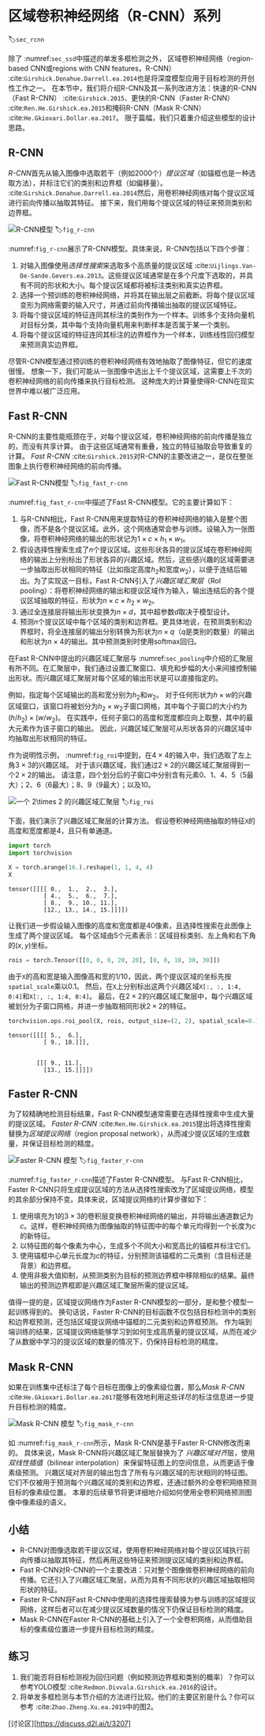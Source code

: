 # 区域卷积神经网络（R-CNN）系列
:label:`sec_rcnn`

除了 :numref:`sec_ssd`中描述的单发多框检测之外，
区域卷积神经网络（region-based CNN或regions with CNN features，R-CNN） :cite:`Girshick.Donahue.Darrell.ea.2014`也是将深度模型应用于目标检测的开创性工作之一。
在本节中，我们将介绍R-CNN及其一系列改进方法：快速的R-CNN（Fast R-CNN） :cite:`Girshick.2015`、更快的R-CNN（Faster R-CNN） :cite:`Ren.He.Girshick.ea.2015`和掩码R-CNN（Mask R-CNN） :cite:`He.Gkioxari.Dollar.ea.2017`。
限于篇幅，我们只着重介绍这些模型的设计思路。

## R-CNN

*R-CNN*首先从输入图像中选取若干（例如2000个）*提议区域*（如锚框也是一种选取方法），并标注它们的类别和边界框（如偏移量）。 :cite:`Girshick.Donahue.Darrell.ea.2014`然后，用卷积神经网络对每个提议区域进行前向传播以抽取其特征。
接下来，我们用每个提议区域的特征来预测类别和边界框。

![R-CNN模型](img/r-cnn.svg)
:label:`fig_r-cnn`

 :numref:`fig_r-cnn`展示了R-CNN模型。具体来说，R-CNN包括以下四个步骤：

1. 对输入图像使用*选择性搜索*来选取多个高质量的提议区域 :cite:`Uijlings.Van-De-Sande.Gevers.ea.2013`。这些提议区域通常是在多个尺度下选取的，并具有不同的形状和大小。每个提议区域都将被标注类别和真实边界框。
1. 选择一个预训练的卷积神经网络，并将其在输出层之前截断。将每个提议区域变形为网络需要的输入尺寸，并通过前向传播输出抽取的提议区域特征。
1. 将每个提议区域的特征连同其标注的类别作为一个样本。训练多个支持向量机对目标分类，其中每个支持向量机用来判断样本是否属于某一个类别。
1. 将每个提议区域的特征连同其标注的边界框作为一个样本，训练线性回归模型来预测真实边界框。

尽管R-CNN模型通过预训练的卷积神经网络有效地抽取了图像特征，但它的速度很慢。
想象一下，我们可能从一张图像中选出上千个提议区域，这需要上千次的卷积神经网络的前向传播来执行目标检测。
这种庞大的计算量使得R-CNN在现实世界中难以被广泛应用。

## Fast R-CNN

R-CNN的主要性能瓶颈在于，对每个提议区域，卷积神经网络的前向传播是独立的，而没有共享计算。
由于这些区域通常有重叠，独立的特征抽取会导致重复的计算。
*Fast R-CNN* :cite:`Girshick.2015`对R-CNN的主要改进之一，是仅在整张图象上执行卷积神经网络的前向传播。

![Fast R-CNN模型](img/fast-rcnn.svg)
:label:`fig_fast_r-cnn`

 :numref:`fig_fast_r-cnn`中描述了Fast R-CNN模型。它的主要计算如下：

1. 与R-CNN相比，Fast R-CNN用来提取特征的卷积神经网络的输入是整个图像，而不是各个提议区域。此外，这个网络通常会参与训练。设输入为一张图像，将卷积神经网络的输出的形状记为$1 \times c \times h_1  \times w_1$。
1. 假设选择性搜索生成了$n$个提议区域。这些形状各异的提议区域在卷积神经网络的输出上分别标出了形状各异的兴趣区域。然后，这些感兴趣的区域需要进一步抽取出形状相同的特征（比如指定高度$h_2$和宽度$w_2$），以便于连结后输出。为了实现这一目标，Fast R-CNN引入了*兴趣区域汇聚层*（RoI pooling）：将卷积神经网络的输出和提议区域作为输入，输出连结后的各个提议区域抽取的特征，形状为$n \times c \times h_2 \times w_2$。
1. 通过全连接层将输出形状变换为$n \times d$，其中超参数$d$取决于模型设计。
1. 预测$n$个提议区域中每个区域的类别和边界框。更具体地说，在预测类别和边界框时，将全连接层的输出分别转换为形状为$n \times q$（$q$是类别的数量）的输出和形状为$n \times 4$的输出。其中预测类别时使用softmax回归。

在Fast R-CNN中提出的兴趣区域汇聚层与 :numref:`sec_pooling`中介绍的汇聚层有所不同。在汇聚层中，我们通过设置汇聚窗口、填充和步幅的大小来间接控制输出形状。而兴趣区域汇聚层对每个区域的输出形状是可以直接指定的。

例如，指定每个区域输出的高和宽分别为$h_2$和$w_2$。
对于任何形状为$h \times w$的兴趣区域窗口，该窗口将被划分为$h_2 \times w_2$子窗口网格，其中每个子窗口的大小约为$(h/h_2) \times (w/w_2)$。
在实践中，任何子窗口的高度和宽度都应向上取整，其中的最大元素作为该子窗口的输出。
因此，兴趣区域汇聚层可从形状各异的兴趣区域中均抽取出形状相同的特征。

作为说明性示例， :numref:`fig_roi`中提到，在$4 \times 4$的输入中，我们选取了左上角$3\times 3$的兴趣区域。
对于该兴趣区域，我们通过$2\times 2$的兴趣区域汇聚层得到一个$2\times 2$的输出。
请注意，四个划分后的子窗口中分别含有元素0、1、4、5（5最大）；2、6（6最大）；8、9（9最大）；以及10。

![一个 $2\times 2$ 的兴趣区域汇聚层](img/roi.svg)
:label:`fig_roi`

下面，我们演示了兴趣区域汇聚层的计算方法。
假设卷积神经网络抽取的特征`X`的高度和宽度都是4，且只有单通道。



```python
import torch
import torchvision

X = torch.arange(16.).reshape(1, 1, 4, 4)
X
```




    tensor([[[[ 0.,  1.,  2.,  3.],
              [ 4.,  5.,  6.,  7.],
              [ 8.,  9., 10., 11.],
              [12., 13., 14., 15.]]]])



让我们进一步假设输入图像的高度和宽度都是40像素，且选择性搜索在此图像上生成了两个提议区域。
每个区域由5个元素表示：区域目标类别、左上角和右下角的$(x, y)$坐标。



```python
rois = torch.Tensor([[0, 0, 0, 20, 20], [0, 0, 10, 30, 30]])
```

由于`X`的高和宽是输入图像高和宽的$1/10$，因此，两个提议区域的坐标先按`spatial_scale`乘以0.1。
然后，在`X`上分别标出这两个兴趣区域`X[:, :, 1:4, 0:4]`和`X[:, :, 1:4, 0:4]`。
最后，在$2\times 2$的兴趣区域汇聚层中，每个兴趣区域被划分为子窗口网格，并进一步抽取相同形状$2\times 2$的特征。



```python
torchvision.ops.roi_pool(X, rois, output_size=(2, 2), spatial_scale=0.1)
```




    tensor([[[[ 5.,  6.],
              [ 9., 10.]]],
    
    
            [[[ 9., 11.],
              [13., 15.]]]])



## Faster R-CNN

为了较精确地检测目标结果，Fast R-CNN模型通常需要在选择性搜索中生成大量的提议区域。
*Faster R-CNN* :cite:`Ren.He.Girshick.ea.2015`提出将选择性搜索替换为*区域提议网络*（region proposal network），从而减少提议区域的生成数量，并保证目标检测的精度。

![Faster R-CNN 模型](img/faster-rcnn.svg)
:label:`fig_faster_r-cnn`

 :numref:`fig_faster_r-cnn`描述了Faster R-CNN模型。
与Fast R-CNN相比，Faster R-CNN只将生成提议区域的方法从选择性搜索改为了区域提议网络，模型的其余部分保持不变。具体来说，区域提议网络的计算步骤如下：

1. 使用填充为1的$3\times 3$的卷积层变换卷积神经网络的输出，并将输出通道数记为$c$。这样，卷积神经网络为图像抽取的特征图中的每个单元均得到一个长度为$c$的新特征。
1. 以特征图的每个像素为中心，生成多个不同大小和宽高比的锚框并标注它们。
1. 使用锚框中心单元长度为$c$的特征，分别预测该锚框的二元类别（含目标还是背景）和边界框。
1. 使用非极大值抑制，从预测类别为目标的预测边界框中移除相似的结果。最终输出的预测边界框即是兴趣区域汇聚层所需的提议区域。

值得一提的是，区域提议网络作为Faster R-CNN模型的一部分，是和整个模型一起训练得到的。
换句话说，Faster R-CNN的目标函数不仅包括目标检测中的类别和边界框预测，还包括区域提议网络中锚框的二元类别和边界框预测。
作为端到端训练的结果，区域提议网络能够学习到如何生成高质量的提议区域，从而在减少了从数据中学习的提议区域的数量的情况下，仍保持目标检测的精度。

## Mask R-CNN

如果在训练集中还标注了每个目标在图像上的像素级位置，那么*Mask R-CNN* :cite:`He.Gkioxari.Dollar.ea.2017`能够有效地利用这些详尽的标注信息进一步提升目标检测的精度。

![Mask R-CNN 模型](img/mask-rcnn.svg)
:label:`fig_mask_r-cnn`

如 :numref:`fig_mask_r-cnn`所示，Mask R-CNN是基于Faster R-CNN修改而来的。
具体来说，Mask R-CNN将兴趣区域汇聚层替换为了
*兴趣区域对齐*层，使用*双线性插值*（bilinear interpolation）来保留特征图上的空间信息，从而更适于像素级预测。
兴趣区域对齐层的输出包含了所有与兴趣区域的形状相同的特征图。
它们不仅被用于预测每个兴趣区域的类别和边界框，还通过额外的全卷积网络预测目标的像素级位置。
本章的后续章节将更详细地介绍如何使用全卷积网络预测图像中像素级的语义。

## 小结

* R-CNN对图像选取若干提议区域，使用卷积神经网络对每个提议区域执行前向传播以抽取其特征，然后再用这些特征来预测提议区域的类别和边界框。
* Fast R-CNN对R-CNN的一个主要改进：只对整个图像做卷积神经网络的前向传播。它还引入了兴趣区域汇聚层，从而为具有不同形状的兴趣区域抽取相同形状的特征。
* Faster R-CNN将Fast R-CNN中使用的选择性搜索替换为参与训练的区域提议网络，这样后者可以在减少提议区域数量的情况下仍保证目标检测的精度。
* Mask R-CNN在Faster R-CNN的基础上引入了一个全卷积网络，从而借助目标的像素级位置进一步提升目标检测的精度。

## 练习

1. 我们能否将目标检测视为回归问题（例如预测边界框和类别的概率）？你可以参考YOLO模型 :cite:`Redmon.Divvala.Girshick.ea.2016`的设计。
1. 将单发多框检测与本节介绍的方法进行比较。他们的主要区别是什么？你可以参考 :cite:`Zhao.Zheng.Xu.ea.2019`中的图2。


[讨论区][https://discuss.d2l.ai/t/3207]

